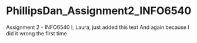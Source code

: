 # PhillipsDan_Assignment2_INFO6540
Assignment 2 - INFO6540
I, Laura, just added this text 
And again because I did it wrong the first time
